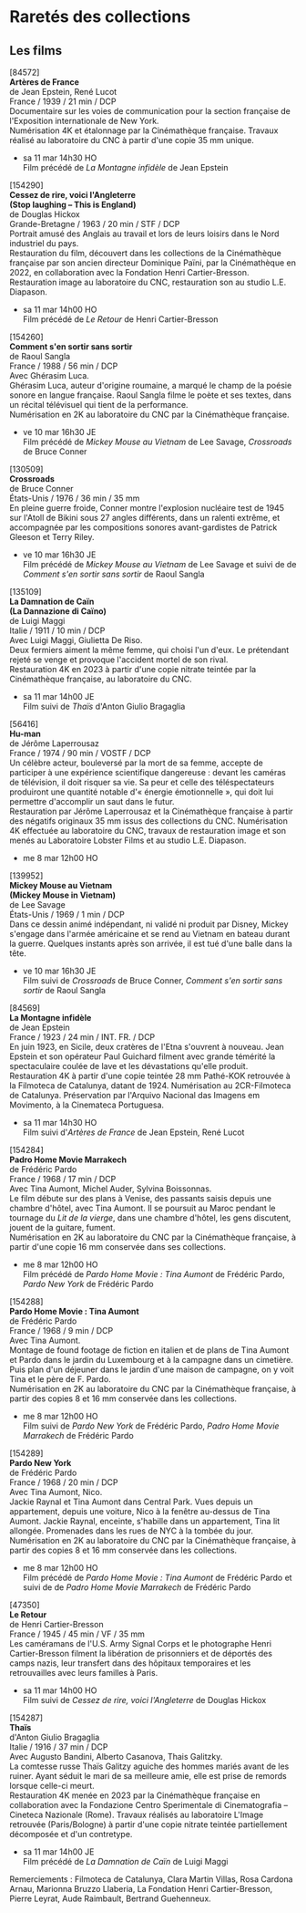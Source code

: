# Raretés des collections

## Les films

[84572]  
**Artères de France**  
de Jean Epstein, René Lucot  
France / 1939 / 21 min / DCP  
Documentaire sur les voies de communication pour la section française de l'Exposition internationale de New York.  
Numérisation 4K et étalonnage par la Cinémathèque française. Travaux réalisé au laboratoire du CNC à partir d'une copie 35 mm unique.

- sa 11 mar 14h30 HO  
Film précédé de _La Montagne infidèle_ de Jean Epstein

[154290]  
**Cessez de rire, voici l'Angleterre**  
**(Stop laughing – This is England)**  
de Douglas Hickox  
Grande-Bretagne / 1963 / 20 min / STF / DCP  
Portrait amusé des Anglais au travail et lors de leurs loisirs dans le Nord industriel du pays.  
Restauration du film, découvert dans les collections de la Cinémathèque française par son ancien directeur Dominique Païni, par la Cinémathèque en 2022, en collaboration avec la Fondation Henri Cartier-Bresson. Restauration image au laboratoire du CNC, restauration son au studio L.E. Diapason.

- sa 11 mar 14h00 HO  
Film précédé de _Le Retour_ de Henri Cartier-Bresson

[154260]  
**Comment s'en sortir sans sortir**  
de Raoul Sangla  
France / 1988 / 56 min / DCP  
Avec Ghérasim Luca.  
Ghérasim Luca, auteur d'origine roumaine, a marqué le champ de la poésie sonore en langue française. Raoul Sangla filme le poète et ses textes, dans un récital télévisuel qui tient de la performance.  
Numérisation en 2K au laboratoire du CNC par la Cinémathèque française.

- ve 10 mar 16h30 JE  
Film précédé de _Mickey Mouse au Vietnam_ de Lee Savage, _Crossroads_ de Bruce Conner

[130509]  
**Crossroads**  
de Bruce Conner  
États-Unis / 1976 / 36 min / 35 mm  
En pleine guerre froide, Conner montre l'explosion nucléaire test de 1945 sur l'Atoll de Bikini sous 27 angles différents, dans un ralenti extrême, et accompagnée par les compositions sonores avant-gardistes de Patrick Gleeson et Terry Riley.

- ve 10 mar 16h30 JE  
Film précédé de _Mickey Mouse au Vietnam_ de Lee Savage et suivi de de _Comment s'en sortir sans sortir_ de Raoul Sangla

[135109]  
**La Damnation de Caïn**  
**(La Dannazione di Caïno)**  
de Luigi Maggi  
Italie / 1911 / 10 min / DCP  
Avec Luigi Maggi, Giulietta De Riso.  
Deux fermiers aiment la même femme, qui choisi l'un d'eux. Le prétendant rejeté se venge et provoque l'accident mortel de son rival.  
Restauration 4K en 2023 à partir d'une copie nitrate teintée par la Cinémathèque française, au laboratoire du CNC.

- sa 11 mar 14h00 JE  
Film suivi de _Thaïs_ d'Anton Giulio Bragaglia

[56416]  
**Hu-man**  
de Jérôme Laperrousaz  
France / 1974 / 90 min / VOSTF / DCP  
Un célèbre acteur, bouleversé par la mort de sa femme, accepte de participer à une expérience scientifique dangereuse : devant les caméras de télévision, il doit risquer sa vie. Sa peur et celle des téléspectateurs produiront une quantité notable d'« énergie émotionnelle », qui doit lui permettre d'accomplir un saut dans le futur.  
Restauration par Jérôme Laperrousaz et la Cinémathèque française à partir des négatifs originaux 35 mm issus des collections du CNC. Numérisation 4K effectuée au laboratoire du CNC, travaux de restauration image et son menés au Laboratoire Lobster Films et au studio L.E. Diapason.

- me 8 mar 12h00 HO

[139952]  
**Mickey Mouse au Vietnam**  
**(Mickey Mouse in Vietnam)**  
de Lee Savage  
États-Unis / 1969 / 1 min / DCP  
Dans ce dessin animé indépendant, ni validé ni produit par Disney, Mickey s'engage dans l'armée américaine et se rend au Vietnam en bateau durant la guerre. Quelques instants après son arrivée, il est tué d'une balle dans la tête.

- ve 10 mar 16h30 JE  
Film suivi de _Crossroads_ de Bruce Conner, _Comment s'en sortir sans sortir_ de Raoul Sangla

[84569]  
**La Montagne infidèle**  
de Jean Epstein  
France / 1923 / 24 min / INT. FR. / DCP  
En juin 1923, en Sicile, deux cratères de l'Etna s'ouvrent à nouveau. Jean Epstein et son opérateur Paul Guichard filment avec grande témérité la spectaculaire coulée de lave et les dévastations qu'elle produit.  
Restauration 4K à partir d'une copie teintée 28 mm Pathé-KOK retrouvée à la Filmoteca de Catalunya, datant de 1924. Numérisation au 2CR-Filmoteca de Catalunya. Préservation par l'Arquivo Nacional das Imagens em Movimento, à la Cinemateca Portuguesa.

- sa 11 mar 14h30 HO  
Film suivi d'_Artères de France_ de Jean Epstein, René Lucot

[154284]  
**Padro Home Movie Marrakech**  
de Frédéric Pardo  
France / 1968 / 17 min / DCP  
Avec Tina Aumont, Michel Auder, Sylvina Boissonnas.  
Le film débute sur des plans à Venise, des passants saisis depuis une chambre d'hôtel, avec Tina Aumont. Il se poursuit au Maroc pendant le tournage du _Lit de la vierge_, dans une chambre d'hôtel, les gens discutent, jouent de la guitare, fument.  
Numérisation en 2K au laboratoire du CNC par la Cinémathèque française, à partir d'une copie 16 mm conservée dans ses collections.

- me 8 mar 12h00 HO  
Film précédé de _Pardo Home Movie : Tina Aumont_ de Frédéric Pardo, _Pardo New York_ de Frédéric Pardo

[154288]  
**Pardo Home Movie : Tina Aumont**  
de Frédéric Pardo  
France / 1968 / 9 min / DCP  
Avec Tina Aumont.  
Montage de found footage de fiction en italien et de plans de Tina Aumont et Pardo dans le jardin du Luxembourg et à la campagne dans un cimetière. Puis plan d'un déjeuner dans le jardin d'une maison de campagne, on y voit Tina et le père de F. Pardo.  
Numérisation en 2K au laboratoire du CNC par la Cinémathèque française, à partir des copies 8 et 16 mm conservée dans les collections.

- me 8 mar 12h00 HO  
Film suivi de _Pardo New York_ de Frédéric Pardo, _Padro Home Movie Marrakech_ de Frédéric Pardo

[154289]  
**Pardo New York**  
de Frédéric Pardo  
France / 1968 / 20 min / DCP  
Avec Tina Aumont, Nico.  
Jackie Raynal et Tina Aumont dans Central Park. Vues depuis un appartement, depuis une voiture, Nico à la fenêtre au-dessus de Tina Aumont. Jackie Raynal, enceinte, s'habille dans un appartement, Tina lit allongée. Promenades dans les rues de NYC à la tombée du jour.  
Numérisation en 2K au laboratoire du CNC par la Cinémathèque française, à partir des copies 8 et 16 mm conservée dans les collections.

- me 8 mar 12h00 HO  
Film précédé de _Pardo Home Movie : Tina Aumont_ de Frédéric Pardo et suivi de de _Padro Home Movie Marrakech_ de Frédéric Pardo

[47350]  
**Le Retour**  
de Henri Cartier-Bresson  
France / 1945 / 45 min / VF / 35 mm  
Les caméramans de l'U.S. Army Signal Corps et le photographe Henri Cartier-Bresson filment la libération de prisonniers et de déportés des camps nazis, leur transfert dans des hôpitaux temporaires et les retrouvailles avec leurs familles à Paris.

- sa 11 mar 14h00 HO  
Film suivi de _Cessez de rire, voici l'Angleterre_ de Douglas Hickox

[154287]  
**Thaïs**  
d'Anton Giulio Bragaglia  
Italie / 1916 / 37 min / DCP  
Avec Augusto Bandini, Alberto Casanova, Thais Galitzky.  
La comtesse russe Thaïs Galitzy aguiche des hommes mariés avant de les ruiner. Ayant séduit le mari de sa meilleure amie, elle est prise de remords lorsque celle-ci meurt.  
Restauration 4K menée en 2023 par la Cinémathèque française en collaboration avec la Fondazione Centro Sperimentale di Cinematografia – Cineteca Nazionale (Rome). Travaux réalisés au laboratoire L'Image retrouvée (Paris/Bologne) à partir d'une copie nitrate teintée partiellement décomposée et d'un contretype.

- sa 11 mar 14h00 JE  
Film précédé de _La Damnation de Caïn_ de Luigi Maggi

Remerciements : Filmoteca de Catalunya, Clara Martin Villas, Rosa Cardona Arnau, Marionna Bruzzo Llaberia, La Fondation Henri Cartier-Bresson, Pierre Leyrat, Aude Raimbault, Bertrand Guehenneux.